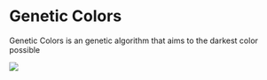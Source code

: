 # Genetic Colors

Genetic Colors is an genetic algorithm that aims to the darkest color possible

![](https://i.imgur.com/g7Hya8S.gif)
